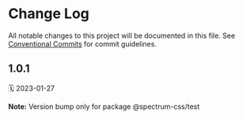 # Change Log

All notable changes to this project will be documented in this file.
See [Conventional Commits](https://conventionalcommits.org) for commit guidelines.

<a name="1.0.1"></a>
## 1.0.1
🗓 2023-01-27

**Note:** Version bump only for package @spectrum-css/test
